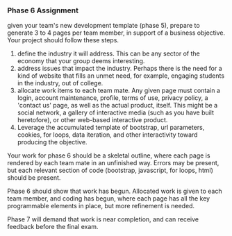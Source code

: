 ### Phase 6 Assignment
given your team's new development template (phase 5), prepare to generate 3 to 4 pages per team member, in support of a business objective. 
Your project should follow these steps. 
1. define the industry it will address. This can be any sector of the economy that your group deems interesting. 
2. address issues that impact the industry. Perhaps there is the need for a kind of website that fills an unmet need, for example, 
engaging students in the industry, out of college. 
3. allocate work items to each team mate. Any given page must contain a login, account maintenance, profile, terms of use, privacy policy, 
a 'contact us' page, as well as the actual product, itself. This might be a social network, a gallery of interactive media (such as you 
have built heretofore), or other web-based interactive product. 
4. Leverage the accumulated template of bootstrap, url parameters, cookies, for loops, data iteration, and other interactivity
toward producing the objective. 

Your work for phase 6 should be a skeletal outline, where each page is rendered by each team mate in an unfinished way. Errors may
be present, but each relevant section of code (bootstrap, javascript, for loops, html) should be present.

Phase 6 should show that work has begun. Allocated work is given to each team member, and coding has begun, where each page
has all the key programmable elements in place, but more refinement is needed. 

Phase 7 will demand that work is near completion, and can receive feedback before the final exam. 

